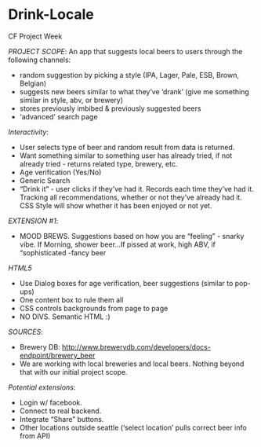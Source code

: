 # Drink-Locale
CF Project Week

*PROJECT SCOPE*: An app that suggests local beers to users through the following channels:

- random suggestion by picking a style (IPA, Lager, Pale, ESB, Brown, Belgian)
- suggests new beers similar to what they’ve ‘drank’ (give me something similar in style, abv, or brewery)
- stores previously imbibed & previously suggested beers
- ‘advanced’ search page

*Interactivity*:
- User selects type of beer and random result from data is returned.
- Want something similar to something user has already tried, if not already tried - returns related type, brewery, etc.
- Age verification (Yes/No)
- Generic Search
- “Drink it” - user clicks if they’ve had it. Records each time they’ve had it. Tracking all recommendations, whether or not they’ve already had it. CSS Style will show whether it has been enjoyed or not yet.

*EXTENSION #1*:
- MOOD BREWS. Suggestions based on how you are “feeling” - snarky vibe. If Morning, shower beer…If pissed at work, high ABV, if “sophisticated -fancy beer

*HTML5*
- Use Dialog boxes for age verification, beer suggestions (similar to pop-ups)
- One content box to rule them all
- CSS controls backgrounds from page to page
- NO DIVS. Semantic HTML :)

*SOURCES*:
- Brewery DB: http://www.brewerydb.com/developers/docs-endpoint/brewery_beer
- We are working with local breweries and local beers. Nothing beyond that with our initial project scope.


*Potential extensions*:
- Login w/ facebook.
- Connect to real backend.
- Integrate “Share” buttons.
- Other locations outside seattle (‘select location’ pulls correct beer info from API)
